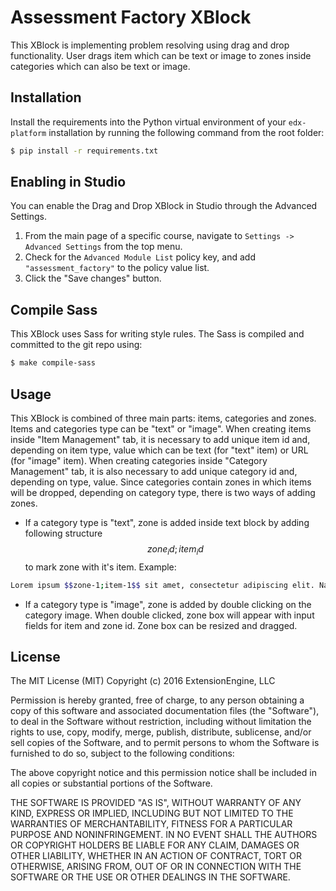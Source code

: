 Assessment Factory XBlock
=======================

This XBlock is implementing problem resolving using drag and drop functionality. User drags item which can be text or image to zones inside categories which can also be text or image.


Installation
------------

Install the requirements into the Python virtual environment of your
`edx-platform` installation by running the following command from the
root folder:

```bash
$ pip install -r requirements.txt
```


Enabling in Studio
------------------

You can enable the Drag and Drop XBlock in Studio through the Advanced
Settings.

1. From the main page of a specific course, navigate to `Settings ->
   Advanced Settings` from the top menu.
2. Check for the `Advanced Module List` policy key, and add
   `"assessment_factory"` to the policy value list.
3. Click the "Save changes" button.

Compile Sass
-----
This XBlock uses Sass for writing style rules. The Sass is compiled
and committed to the git repo using:

```bash
$ make compile-sass
```

Usage
-------
This XBlock is combined of three main parts: items, categories and zones. Items and categories type can be "text" or "image". When creating items inside "Item Management" tab, it is necessary to add unique item id and, depending on item type, value which can be text (for "text" item) or URL (for "image" item). When creating categories inside "Category Management" tab, it is also necessary to add unique category id and, depending on type, value. Since categories contain zones in which items will be dropped, depending on category type, there is two ways of adding zones. 
* If a category type is "text", zone is added inside text block by adding following structure $$zone_id;item_id$$ to mark zone with it's item. Example:

```bash
Lorem ipsum $$zone-1;item-1$$ sit amet, consectetur adipiscing elit. Nam ac sem dictum, congue elit non, lacinia est. Nulla pretium arcu $$zone-2;item-2$$, eu pretium leo convallis at.
```
* If a category type is "image", zone is added by double clicking on the category image. When double clicked, zone box will appear with input fields for item and zone id. Zone box can be resized and dragged.


License
-------

The MIT License (MIT)
Copyright (c) 2016 ExtensionEngine, LLC

Permission is hereby granted, free of charge, to any person obtaining a copy of this software and associated documentation files (the "Software"), to deal in the Software without restriction, including without limitation the rights to use, copy, modify, merge, publish, distribute, sublicense, and/or sell copies of the Software, and to permit persons to whom the Software is furnished to do so, subject to the following conditions:

The above copyright notice and this permission notice shall be included in all copies or substantial portions of the Software.

THE SOFTWARE IS PROVIDED "AS IS", WITHOUT WARRANTY OF ANY KIND, EXPRESS OR IMPLIED, INCLUDING BUT NOT LIMITED TO THE WARRANTIES OF MERCHANTABILITY, FITNESS FOR A PARTICULAR PURPOSE AND NONINFRINGEMENT. IN NO EVENT SHALL THE AUTHORS OR COPYRIGHT HOLDERS BE LIABLE FOR ANY CLAIM, DAMAGES OR OTHER LIABILITY, WHETHER IN AN ACTION OF CONTRACT, TORT OR OTHERWISE, ARISING FROM, OUT OF OR IN CONNECTION WITH THE SOFTWARE OR THE USE OR OTHER DEALINGS IN THE SOFTWARE.